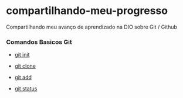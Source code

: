 # compartilhando-meu-progresso
Compartilhando meu avanço de aprendizado na DIO sobre Git / Github

### Comandos Basicos Git

- [git init](git-init.md) 
    
- [git clone](git-clone.md)
    
- [git add](git-add.md)

- [git status](git-status.md)

###  
